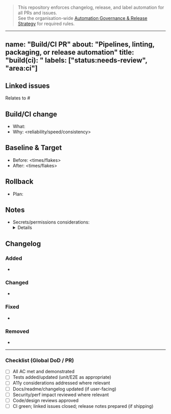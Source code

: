 > This repository enforces changelog, release, and label automation for all PRs and issues.  
> See the organisation-wide [Automation Governance & Release Strategy](https://github.com/lightspeedwp/.github/blob/main/AUTOMATION_GOVERNANCE.md) for required rules.

---
name: "Build/CI PR"
about: "Pipelines, linting, packaging, or release automation"
title: "build(ci): <short summary>"
labels: ["status:needs-review", "area:ci"]
---

## Linked issues

<!--
List any related issues by number (e.g. closes #123, relates to #789).
-->

Relates to #

## Build/CI change

- What: <summarise>
- Why: <reliability/speed/consistency>

## Baseline & Target

- Before: <times/flakes>
- After: <times/flakes>

## Rollback

- Plan: <how to revert>

## Notes

- Secrets/permissions considerations: <details>

## Changelog

<!--
Required for release automation.
Format: Keep a Changelog.
Categories: Added, Changed, Fixed, Removed.
User-facing notes only. Internal-only PRs (rare) may use the skip-changelog label.
Example:
### Changed
- Switched to action/cache@v3 for build speedup. (Relates to #789)
-->

### Added
- 

### Changed
- 

### Fixed
- 

### Removed
- 

<!--
If no user-facing changelog entry is needed, apply the skip-changelog label to this PR.
-->

---

### Checklist (Global DoD / PR)
- [ ] All AC met and demonstrated
- [ ] Tests added/updated (unit/E2E as appropriate)
- [ ] A11y considerations addressed where relevant
- [ ] Docs/readme/changelog updated (if user-facing)
- [ ] Security/perf impact reviewed where relevant
- [ ] Code/design reviews approved
- [ ] CI green; linked issues closed; release notes prepared (if shipping)